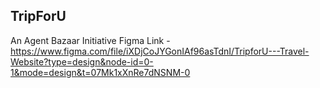 ## TripForU

An Agent Bazaar Initiative
Figma Link - https://www.figma.com/file/iXDjCoJYGonIAf96asTdnI/TripforU---Travel-Website?type=design&node-id=0-1&mode=design&t=07Mk1xXnRe7dNSNM-0